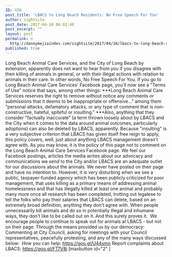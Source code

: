 ```yaml
---
ID: 430
post_title: 'LBACS to Long Beach Residents: No Free Speech For You'
author: sightsite
post_date: 2017-04-10 06:02:48
post_excerpt: ""
layout: post
permalink: >
  http://dannymejiaindev.com/sightsite/2017/04/10/lbacs-to-long-beach-residents-no-free-speech-for-you/
published: true
---
```

Long Beach Animal Care Services, and the City of Long Beach by extension, apparently does not want to hear from you if you disagree with their killing of animals in general, or with their illegal actions with relation to animals in their care. In other words, No Free Speech For You. If you go to Long Beach Animal Care Services' Facebook page, you'll now see a "Terms of Use" notice that says, among other things: ***Long Beach Animal Care Services reserves the right to remove without notice any comments or submissions that it deems to be inappropriate or offensive..." among them "personal attacks, defamatory attacks, or any type of comment that is non-constructive, hateful, spiteful or insulting." ***Also, anything that they consider "factually inaccurate" (a term thrown loosely about by LBACS and the City when it comes to the data around animal outcomes, particularly adoptions) can also be deleted by LBACS, apparently. Because "insulting" is a very subjective criterion that LBACS has given itself free reign to apply, this policy covers, well, just about anything LBACS management doesn't agree with. As you may know, it is the policy of this page not to comment on the Long Beach Animal Care Services Facebook page. We feel our Facebook postings, articles the media writes about our advocacy and communications we send to the City and/or LBACS are an adequate outlet for our discussions about the animals. We never have posted on their page and have no intention to. However, it is very disturbing when we see a public, taxpayer-funded agency which has been publicly criticized for poor management, that uses killing as a primary means of addressing animal homelessness and that has illegally killed at least one animal and probably many more once all research has been completed, trotting out legalese to tell the folks who pay their salaries that LBACS can delete, based on an extremely broad definition, anything they don't agree with. When people unnecessarily kill animals and do so in potentially illegal and inhumane ways, they don't like to be called out on it. And this surely proves it. ​ We encourage people to continue to speak out for animals at LBACS - but not on their page. Through the means provided us by our democracy: Commenting at City Council, asking for meetings with your Council representatives, peacefully protesting, and any of the many ways discussed below: ​ How you can help: <a title="" href="https://l.facebook.com/l.php?u=https%3A%2F%2Fgoo.gl%2FU44smo&h=OAQHy2JTBAQGHut5C7C2qY6k8EQLxQMuqAG6L2ofZLG7IOw&enc=AZOZcXEfNYSUcQqgOUHUV5o18uMq7S0n_BhOV7GxapH9totesf3zmSPuSPiMAsTIiqgM0psEyxTVLzsXwcih_O4ZCwFa64XJ_pfEc09VDQ4w1EHU88zjjaK-OxDXXjetHu73Wspmv7F0aP3SJqVzwVbdE5-3Eeo6jwXt9Qx78VR5izp3_-NJMesF1IMJT6NU4z58z5R3Lsh4FinXOWY-6yrv&s=1" target="_blank">https://goo.gl/U44smo</a> Report complaints about LBACS: <a title="" href="https://goo.gl/FT7V8j" target="_blank">https://goo.gl/FT7V8j</a> [maxbutton id="2" ]